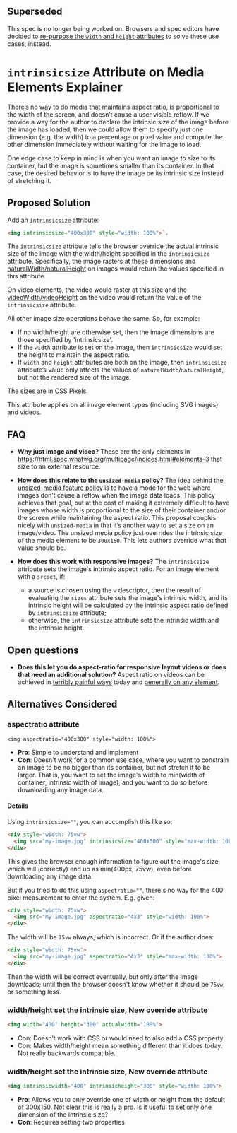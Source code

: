 ## Superseded

This spec is no longer being worked on. Browsers and spec editors have decided to [re-purpose the `width` and `height` attributes](https://github.com/WICG/intrinsicsize-attribute/issues/16) to solve these use cases, instead.

# `intrinsicsize` Attribute on Media Elements Explainer

There’s no way to do media that maintains aspect ratio, is proportional to the width of the screen, and doesn’t cause a user visible reflow. If we provide a way for the author to declare the intrinsic size of the image before the image has loaded, then we could allow them to specify just one dimension (e.g. the width) to a percentage or pixel value and compute the other dimension immediately without waiting for the image to load.

One edge case to keep in mind is when you want an image to size to its container, but the image is sometimes smaller than its container. In that case, the desired behavior is to have the image be its intrinsic size instead of stretching it.

## Proposed Solution
Add an `intrinsicsize` attribute: 

```HTML
<img intrinsicsize="400x300" style="width: 100%">`.
```

The `intrinsicsize` attribute tells the browser override the actual intrinsic size of the image with the width/height specified in the `intrinsicsize` attribute. Specifically, the image rasters at these dimensions and [naturalWidth/naturalHeight](https://html.spec.whatwg.org/multipage/embedded-content.html#dom-img-naturalwidth) on images would return the values specified in this attribute. 

On video elements, the video would raster at this size and the [videoWidth/videoHeight](https://html.spec.whatwg.org/multipage/media.html#dom-video-videowidth) on the video would return the value of the `intrinsicsize` attribute.

All other image size operations behave the same. So, for example:

* If no width/height are otherwise set, then the image dimensions are those specified by 'intrinsicsize'.
* If the `width` attribute is set on the image, then `intrinsicsize` would set the height to maintain the aspect ratio.
* If `width` and `height` attributes are both on the image, then `intrinsicsize` attribute’s value only affects the values of `naturalWidth`/`naturalHeight`, but not the rendered size of the image.

The sizes are in CSS Pixels.

This attribute applies on all image element types (including SVG images) and videos.

## FAQ
* **Why just image and video?** These are the only elements in https://html.spec.whatwg.org/multipage/indices.html#elements-3 that size to an external resource.

* **How does this relate to the `unsized-media` policy?** The idea behind the [unsized-media feature policy](https://github.com/WICG/feature-policy/issues/127) is to have a mode for the web where images don’t cause a reflow when the image data loads. This policy achieves that goal, but at the cost of making it extremely difficult to have images whose width is proportional to the size of their container and/or the screen while maintaining the aspect ratio. This proposal couples nicely with `unsized-media` in that it’s another way to set a size on an image/video. The unsized media policy just overrides the intrinsic size of the media element to be `300x150`. This lets authors override what that value should be.

* **How does this work with responsive images?** The `intrinsicsize` attribute sets the image's intrinsic aspect ratio. For an image element with a `srcset`, if:
    + a source is chosen using the `w` descriptor, then the result of evaluating the `sizes` attribute sets the image's intrinsic width, and its intrinsic height will be calculated by the intrinsic aspect ratio defined by `intrinsicsize` attribute;
    + otherwise, the `intrinsicsize` attribute sets the intrinsic width and the intrinsic height.

## Open questions
* **Does this let you do aspect-ratio for responsive layout videos or does that need an additional solution?** Aspect ratio on videos can be achieved in [terribly painful ways](https://alistapart.com/article/creating-intrinsic-ratios-for-video) today and [generally on any element](https://css-tricks.com/aspect-ratio-boxes/).

## Alternatives Considered

### aspectratio attribute
`<img aspectratio="400x300" style="width: 100%">`

* **Pro**: Simple to understand and implement
* **Con**:  Doesn't work for a common use case, where you want to constrain an image to be no bigger than its container, but not stretch it to be larger. That is, you want to set the image's width to min(width of container, intrinsic width of image), and you want to do so before downloading any image data.

#### Details
Using `intrinsicsize=""`, you can accomplish this like so:

```html
<div style="width: 75vw">
  <img src="my-image.jpg" intrinsicsize="400x300" style="max-width: 100%">
</div>
```

This gives the browser enough information to figure out the image's size, which will (correctly) end up as min(400px, 75vw), even before downloading any image data.

But if you tried to do this using `aspectratio=""`, there's no way for the 400 pixel measurement to enter the system. E.g. given:

```html
<div style="width: 75vw">
  <img src="my-image.jpg" aspectratio="4x3" style="width: 100%">
</div>
```

The width will be `75vw` always, which is incorrect. Or if the author does:

```html
<div style="width: 75vw">
  <img src="my-image.jpg" aspectratio="4x3" style="max-width: 100%">
</div>
```

Then the width will be correct eventually, but only after the image downloads; until then the browser doesn't know whether it should be `75vw`, or something less.

### width/height set the intrinsic size, New override attribute

```html
<img width="400" height="300" actualwidth="100%">
```

* Con: Doesn’t work with CSS or would need to also add a CSS property
* Con: Makes width/height mean something different than it does today. Not really backwards compatible.

### width/height set the intrinsic size, New override attribute

```html
<img intrinsicwidth="400" intrinsicheight="300" style="width: 100%">
```

* **Pro**: Allows you to only override one of width or height from the default of 300x150. Not clear this is really a pro. Is it useful to set only one dimension of the intrinsic size?
* **Con**: Requires setting two properties
